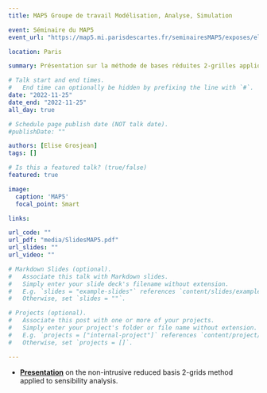 ```yaml
---
title: MAP5 Groupe de travail Modélisation, Analyse, Simulation

event: Séminaire du MAP5
event_url: "https://map5.mi.parisdescartes.fr/seminairesMAP5/exposes/elise-grosjean-felix-klein-zentrum-fur-mathematik-tuk-kaiserslautern-germany/"

location: Paris

summary: Présentation sur la méthode de bases réduites 2-grilles appliquée à l'analyse de sensibilité

# Talk start and end times.
#   End time can optionally be hidden by prefixing the line with `#`.
date: "2022-11-25"
date_end: "2022-11-25"
all_day: true

# Schedule page publish date (NOT talk date).
#publishDate: ""

authors: [Elise Grosjean]
tags: []

# Is this a featured talk? (true/false)
featured: true

image:
  caption: 'MAP5'
  focal_point: Smart

links: 

url_code: ""
url_pdf: "media/SlidesMAP5.pdf"
url_slides: ""
url_video: ""

# Markdown Slides (optional).
#   Associate this talk with Markdown slides.
#   Simply enter your slide deck's filename without extension.
#   E.g. `slides = "example-slides"` references `content/slides/example-slides.md`.
#   Otherwise, set `slides = ""`.

# Projects (optional).
#   Associate this post with one or more of your projects.
#   Simply enter your project's folder or file name without extension.
#   E.g. `projects = ["internal-project"]` references `content/project/deep-learning/index.md`.
#   Otherwise, set `projects = []`.

---
```


- [**Presentation**](media/SlidesMAP5.pdf) on the non-intrusive reduced basis 2-grids method applied to sensibility analysis.
